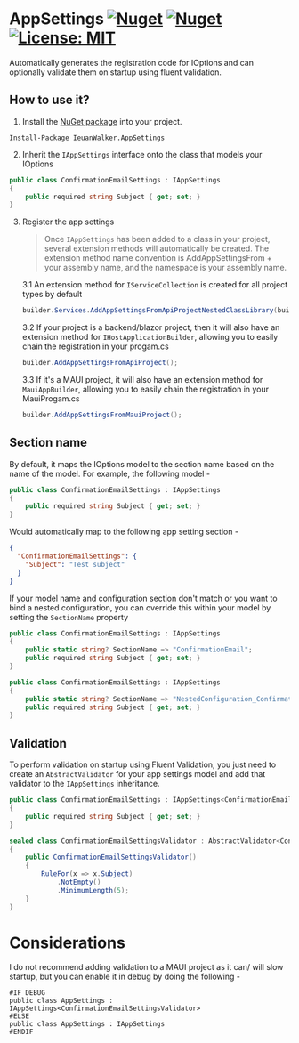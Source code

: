 # AppSettings [![Nuget](https://img.shields.io/nuget/v/IeuanWalker.AppSettings)](https://www.nuget.org/packages/IeuanWalker.AppSettings) [![Nuget](https://img.shields.io/nuget/dt/IeuanWalker.AppSettings)](https://www.nuget.org/packages/IeuanWalker.AppSettings) [![License: MIT](https://img.shields.io/badge/License-MIT-green.svg)](https://opensource.org/licenses/MIT)

Automatically generates the registration code for IOptions and can optionally validate them on startup using fluent validation.

## How to use it?
1. Install the [NuGet package](https://www.nuget.org/packages/IeuanWalker.AppSettings) into your project.
```
Install-Package IeuanWalker.AppSettings
```

2. Inherit the `IAppSettings` interface onto the class that models your IOptions
```csharp
public class ConfirmationEmailSettings : IAppSettings
{
	public required string Subject { get; set; }
}
```
3. Register the app settings
   > Once `IAppSettings` has been added to a class in your project, several extension methods will automatically be created.
   > The extension method name convention is AddAppSettingsFrom + your assembly name, and the namespace is your assembly name.

    3.1 An extension method for `IServiceCollection` is created for all project types by default
    ```csharp
    builder.Services.AddAppSettingsFromApiProjectNestedClassLibrary(builder.Configuration);
    ```
    
    3.2 If your project is a backend/blazor project, then it will also have an extension method for `IHostApplicationBuilder`, allowing you to easily chain the registration in your progam.cs
    ```csharp
    builder.AddAppSettingsFromApiProject();
    ```
    
    3.3 If it's a MAUI project, it will also have an extension method for `MauiAppBuilder`, allowing you to easily chain the registration in your MauiProgam.cs
    ```csharp
    builder.AddAppSettingsFromMauiProject();
    ```

## Section name
By default, it maps the IOptions model to the section name based on the name of the model.
For example, the following model -
```csharp
public class ConfirmationEmailSettings : IAppSettings
{
	public required string Subject { get; set; }
}
```

Would automatically map to the following app setting section -
```json
{
  "ConfirmationEmailSettings": {
    "Subject": "Test subject"
  }
}
```

If your model name and configuration section don't match or you want to bind a nested configuration, you can override this within your model by setting the `SectionName` property
```csharp
public class ConfirmationEmailSettings : IAppSettings
{
    public static string? SectionName => "ConfirmationEmail";
    public required string Subject { get; set; }
}
```
```csharp
public class ConfirmationEmailSettings : IAppSettings
{
    public static string? SectionName => "NestedConfiguration_ConfirmationEmail";
    public required string Subject { get; set; }
}
```

## Validation
To perform validation on startup using Fluent Validation, you just need to create an `AbstractValidator` for your app settings model and add that validator to the `IAppSettings` inheritance.
```csharp
public class ConfirmationEmailSettings : IAppSettings<ConfirmationEmailSettingsValidator>
{
	public required string Subject { get; set; }
}

sealed class ConfirmationEmailSettingsValidator : AbstractValidator<ConfirmationEmailSettings>
{
	public ConfirmationEmailSettingsValidator()
	{
		RuleFor(x => x.Subject)
			.NotEmpty()
			.MinimumLength(5);
	}
}
```

# Considerations
I do not recommend adding validation to a MAUI project as it can/ will slow startup, but you can enable it in debug by doing the following -
```
#IF DEBUG
public class AppSettings : IAppSettings<ConfirmationEmailSettingsValidator>
#ELSE
public class AppSettings : IAppSettings
#ENDIF
```

